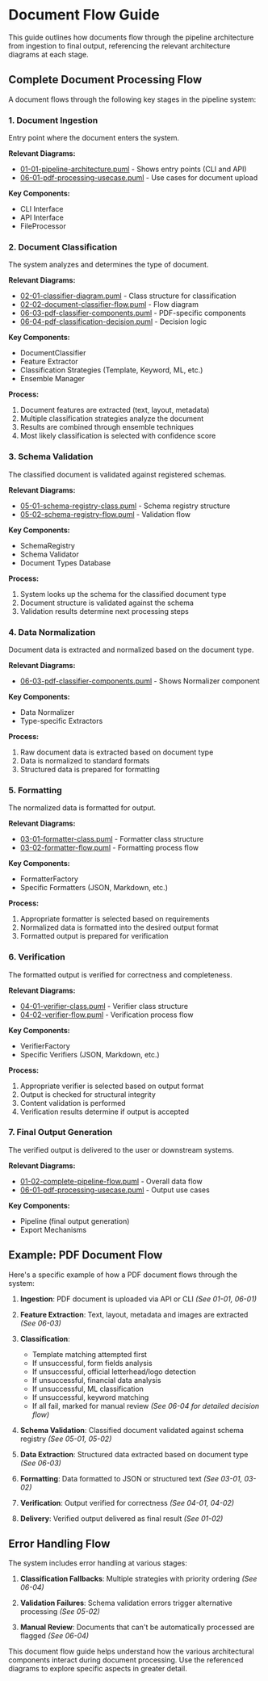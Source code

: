 # Document Flow Guide

This guide outlines how documents flow through the pipeline architecture from ingestion to final output, referencing the relevant architecture diagrams at each stage.

## Complete Document Processing Flow

A document flows through the following key stages in the pipeline system:

### 1. Document Ingestion
Entry point where the document enters the system.

**Relevant Diagrams:**
- [01-01-pipeline-architecture.puml](01-01-pipeline-architecture.puml) - Shows entry points (CLI and API)
- [06-01-pdf-processing-usecase.puml](06-01-pdf-processing-usecase.puml) - Use cases for document upload

**Key Components:**
- CLI Interface
- API Interface
- FileProcessor

### 2. Document Classification
The system analyzes and determines the type of document.

**Relevant Diagrams:**
- [02-01-classifier-diagram.puml](02-01-classifier-diagram.puml) - Class structure for classification
- [02-02-document-classifier-flow.puml](02-02-document-classifier-flow.puml) - Flow diagram
- [06-03-pdf-classifier-components.puml](06-03-pdf-classifier-components.puml) - PDF-specific components
- [06-04-pdf-classification-decision.puml](06-04-pdf-classification-decision.puml) - Decision logic

**Key Components:**
- DocumentClassifier
- Feature Extractor
- Classification Strategies (Template, Keyword, ML, etc.)
- Ensemble Manager

**Process:**
1. Document features are extracted (text, layout, metadata)
2. Multiple classification strategies analyze the document
3. Results are combined through ensemble techniques
4. Most likely classification is selected with confidence score

### 3. Schema Validation
The classified document is validated against registered schemas.

**Relevant Diagrams:**
- [05-01-schema-registry-class.puml](05-01-schema-registry-class.puml) - Schema registry structure
- [05-02-schema-registry-flow.puml](05-02-schema-registry-flow.puml) - Validation flow

**Key Components:**
- SchemaRegistry
- Schema Validator
- Document Types Database

**Process:**
1. System looks up the schema for the classified document type
2. Document structure is validated against the schema
3. Validation results determine next processing steps

### 4. Data Normalization
Document data is extracted and normalized based on the document type.

**Relevant Diagrams:**
- [06-03-pdf-classifier-components.puml](06-03-pdf-classifier-components.puml) - Shows Normalizer component

**Key Components:**
- Data Normalizer
- Type-specific Extractors

**Process:**
1. Raw document data is extracted based on document type
2. Data is normalized to standard formats
3. Structured data is prepared for formatting

### 5. Formatting
The normalized data is formatted for output.

**Relevant Diagrams:**
- [03-01-formatter-class.puml](03-01-formatter-class.puml) - Formatter class structure
- [03-02-formatter-flow.puml](03-02-formatter-flow.puml) - Formatting process flow

**Key Components:**
- FormatterFactory
- Specific Formatters (JSON, Markdown, etc.)

**Process:**
1. Appropriate formatter is selected based on requirements
2. Normalized data is formatted into the desired output format
3. Formatted output is prepared for verification

### 6. Verification
The formatted output is verified for correctness and completeness.

**Relevant Diagrams:**
- [04-01-verifier-class.puml](04-01-verifier-class.puml) - Verifier class structure
- [04-02-verifier-flow.puml](04-02-verifier-flow.puml) - Verification process flow

**Key Components:**
- VerifierFactory
- Specific Verifiers (JSON, Markdown, etc.)

**Process:**
1. Appropriate verifier is selected based on output format
2. Output is checked for structural integrity
3. Content validation is performed
4. Verification results determine if output is accepted

### 7. Final Output Generation
The verified output is delivered to the user or downstream systems.

**Relevant Diagrams:**
- [01-02-complete-pipeline-flow.puml](01-02-complete-pipeline-flow.puml) - Overall data flow
- [06-01-pdf-processing-usecase.puml](06-01-pdf-processing-usecase.puml) - Output use cases

**Key Components:**
- Pipeline (final output generation)
- Export Mechanisms

## Example: PDF Document Flow

Here's a specific example of how a PDF document flows through the system:

1. **Ingestion**: PDF document is uploaded via API or CLI
   *(See 01-01, 06-01)*

2. **Feature Extraction**: Text, layout, metadata and images are extracted
   *(See 06-03)*

3. **Classification**:
   * Template matching attempted first
   * If unsuccessful, form fields analysis
   * If unsuccessful, official letterhead/logo detection
   * If unsuccessful, financial data analysis
   * If unsuccessful, ML classification
   * If unsuccessful, keyword matching
   * If all fail, marked for manual review
   *(See 06-04 for detailed decision flow)*

4. **Schema Validation**: Classified document validated against schema registry
   *(See 05-01, 05-02)*

5. **Data Extraction**: Structured data extracted based on document type
   *(See 06-03)*

6. **Formatting**: Data formatted to JSON or structured text
   *(See 03-01, 03-02)*

7. **Verification**: Output verified for correctness
   *(See 04-01, 04-02)*

8. **Delivery**: Verified output delivered as final result
   *(See 01-02)*

## Error Handling Flow

The system includes error handling at various stages:

1. **Classification Fallbacks**: Multiple strategies with priority ordering
   *(See 06-04)*

2. **Validation Failures**: Schema validation errors trigger alternative processing
   *(See 05-02)*

3. **Manual Review**: Documents that can't be automatically processed are flagged
   *(See 06-04)*

This document flow guide helps understand how the various architectural components interact during document processing. Use the referenced diagrams to explore specific aspects in greater detail.